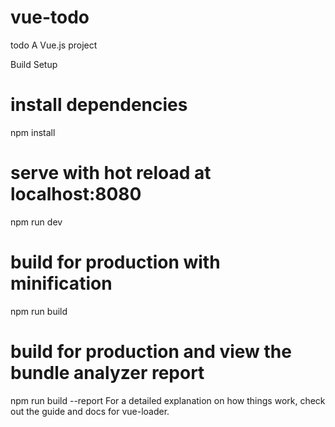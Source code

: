 # vue-todo

todo
A Vue.js project

Build Setup
# install dependencies
npm install

# serve with hot reload at localhost:8080
npm run dev

# build for production with minification
npm run build

# build for production and view the bundle analyzer report
npm run build --report
For a detailed explanation on how things work, check out the guide and docs for vue-loader.
